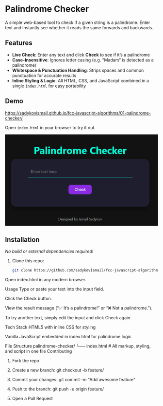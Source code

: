 # Palindrome Checker

A simple web-based tool to check if a given string is a palindrome. Enter text and instantly see whether it reads the same forwards and backwards.

## Features

- **Live Check**: Enter any text and click **Check** to see if it’s a palindrome  
- **Case-Insensitive**: Ignores letter casing (e.g. “Madam” is detected as a palindrome)  
- **Whitespace & Punctuation Handling**: Strips spaces and common punctuation for accurate results  
- **Inline Styling & Logic**: All HTML, CSS, and JavaScript combined in a single `index.html` for easy portability  

## Demo
 https://sadykovismail.github.io/fcc-javascript-algorithms/01-palindrome-checker/

Open `index.html` in your browser to try it out.

![Screenshot of the Palindrome Checker](./screenshot.png)

## Installation

_No build or external dependencies required!_

1. Clone this repo:  
   ```bash
   git clone https://github.com/sadykovIsmail/fcc-javascript-algorithms/tree/main/01-palindrome-checker
Open index.html in any modern browser.

Usage
Type or paste your text into the input field.

Click the Check button.

View the result message (“✅ It’s a palindrome!” or “❌ Not a palindrome.”).

To try another text, simply edit the input and click Check again.

Tech Stack
HTML5 with inline CSS for styling

Vanilla JavaScript embedded in index.html for palindrome logic

File Structure
palindrome-checker/
└── index.html    # All markup, styling, and script in one file
Contributing
1) Fork the repo

2) Create a new branch:
git checkout -b feature/<your-branch-name>

3) Commit your changes:
git commit -m "Add awesome feature"

4) Push to the branch:
git push -u origin feature/<your-branch-name>

5) Open a Pull Request
